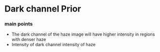 # Dark channel Prior
### main points
* The dark channel of the haze image will have higher intensity in regions with denser haze
* Intensity of dark channel intensity of haze
